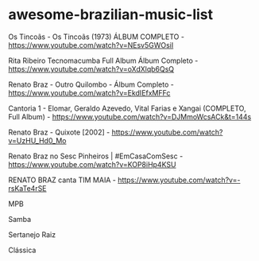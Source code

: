 # awesome-brazilian-music-list

Os Tincoãs - Os Tincoãs (1973) ÁLBUM COMPLETO - https://www.youtube.com/watch?v=NEsv5GWOsiI

Rita Ribeiro Tecnomacumba Full Album Álbum Completo - https://www.youtube.com/watch?v=oXdXlqb6QsQ

Renato Braz - Outro Quilombo - Álbum Completo - https://www.youtube.com/watch?v=EkdIEfxMFFc

Cantoria 1 - Elomar, Geraldo Azevedo, Vital Farias e Xangai (COMPLETO, Full Album) - https://www.youtube.com/watch?v=DJMmoWcsACk&t=144s

Renato Braz - Quixote [2002] - https://www.youtube.com/watch?v=UzHU_Hd0_Mo

Renato Braz no Sesc Pinheiros | #EmCasaComSesc - https://www.youtube.com/watch?v=KOP8iHp4KSU

RENATO BRAZ canta TIM MAIA - https://www.youtube.com/watch?v=-rsKaTe4rSE



MPB

Samba

Sertanejo Raiz

Clássica



